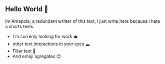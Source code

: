 ## Hello World 👋
Im Amapola, a redundant writter of this text, 
i just write here becausa i hate a shorts texts.
* I´m currenly looking for work 🫖
* other text interactions in your eyes 🕳️
* Filler text 📌
* And emoji agregates 😊

